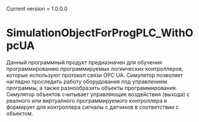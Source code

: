 Current version = 1.0.0.0
# SimulationObjectForProgPLC_WithOpcUA
Данный программный продукт предназначен для обучения программированию программируемых логиических контроллеров, которые используют протокол связи OPC UA.
Симулятор позволяет наглядно проследить работу оборудования под управлением программы, а также разнообразить объекты программирования.
Симулятор объектов считывает управляющие воздействия (выхода) с реалного или виртуалного программируемого контроллера и формирует для контроллера сигналы с датчиков в соответствии с объектом.
